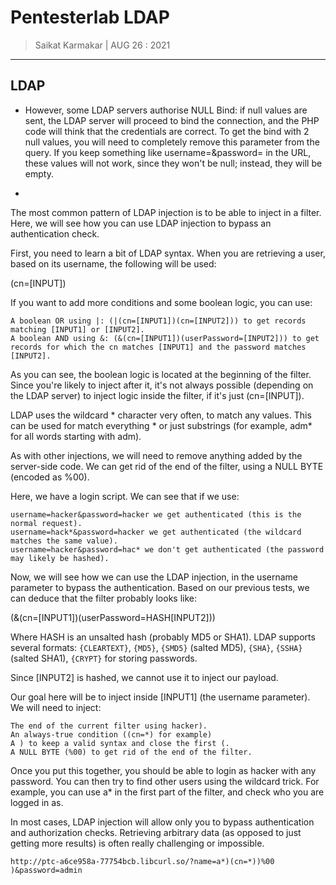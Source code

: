 # Pentesterlab LDAP

> Saikat Karmakar | AUG 26 : 2021

---

## LDAP

-	However, some LDAP servers authorise NULL Bind: if null values are sent, the LDAP server will proceed to bind the connection, and the PHP code will think that the credentials are correct. To get the bind with 2 null values, you will need to completely remove this parameter from the query. If you keep something like username=&password= in the URL, these values will not work, since they won't be null; instead, they will be empty.


- 
The most common pattern of LDAP injection is to be able to inject in a filter. Here, we will see how you can use LDAP injection to bypass an authentication check.

First, you need to learn a bit of LDAP syntax. When you are retrieving a user, based on its username, the following will be used:

(cn=\[INPUT\])

If you want to add more conditions and some boolean logic, you can use:

    A boolean OR using |: (|(cn=[INPUT1])(cn=[INPUT2])) to get records matching [INPUT1] or [INPUT2].
    A boolean AND using &: (&(cn=[INPUT1])(userPassword=[INPUT2])) to get records for which the cn matches [INPUT1] and the password matches [INPUT2].

As you can see, the boolean logic is located at the beginning of the filter. Since you're likely to inject after it, it's not always possible (depending on the LDAP server) to inject logic inside the filter, if it's just (cn=[INPUT]).

LDAP uses the wildcard * character very often, to match any values. This can be used for match everything * or just substrings (for example, adm* for all words starting with adm).

As with other injections, we will need to remove anything added by the server-side code. We can get rid of the end of the filter, using a NULL BYTE (encoded as %00).

Here, we have a login script. We can see that if we use:

    username=hacker&password=hacker we get authenticated (this is the normal request).
    username=hack*&password=hacker we get authenticated (the wildcard matches the same value).
    username=hacker&password=hac* we don't get authenticated (the password may likely be hashed).

Now, we will see how we can use the LDAP injection, in the username parameter to bypass the authentication. Based on our previous tests, we can deduce that the filter probably looks like:

(&(cn=\[INPUT1\])(userPassword=HASH\[INPUT2\]))

Where HASH is an unsalted hash (probably MD5 or SHA1).
LDAP supports several formats: `{CLEARTEXT}`, `{MD5}`, `{SMD5}` (salted MD5), `{SHA}`, `{SSHA}` (salted SHA1), `{CRYPT}` for storing passwords.

Since [INPUT2] is hashed, we cannot use it to inject our payload.

Our goal here will be to inject inside \[INPUT1\] (the username parameter). We will need to inject:

    The end of the current filter using hacker).
    An always-true condition ((cn=*) for example)
    A ) to keep a valid syntax and close the first (.
    A NULL BYTE (%00) to get rid of the end of the filter.

Once you put this together, you should be able to login as hacker with any password. You can then try to find other users using the wildcard trick. For example, you can use a* in the first part of the filter, and check who you are logged in as.

In most cases, LDAP injection will allow only you to bypass authentication and authorization checks. Retrieving arbitrary data (as opposed to just getting more results) is often really challenging or impossible.
```
http://ptc-a6ce958a-77754bcb.libcurl.so/?name=a*)(cn=*))%00 )&password=admin
```